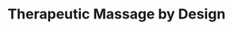 ---
title: "Therapeutic Massage by Design"
url: /glastonbury/therapeutic-massage-by-design/
shop: Massage
---
